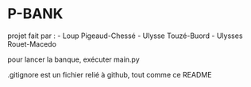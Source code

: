 # P-BANK
projet fait par :
    - Loup Pigeaud-Chessé
    - Ulysse Touzé-Buord
    - Ulysses Rouet-Macedo


pour lancer la banque, exécuter main.py

.gitignore est un fichier relié à github, tout comme ce README